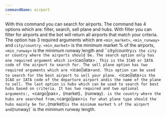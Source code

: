 ```yaml
---
commandName: airport
---
```

With this command you can search for airports. The command has 4 options which are: filter, search, sell plane and hubs. With filter you can filter for airports and the bot will return all airports that match your criteria. The option has 3 required arguments which are `<min_market>`, `<min_runway>` and `city/country`. `<min_market>` is the minimum market % of the airports, `<min_runway>` is the minimum runway length and ``city/country` is the city or country where the airports should be. The search option only has one required argument which is `<icao|iata>`. This is the ICAO or IATA code of the airport to search for. The sell plane option has two required arguments which are `<icao|iata>` and `<plane>`. This option can be used to search for the best airport to sell your plane. `<icao|iata>` is the ICAO or IATA code of the departure airport and `<plane>` is the name of the plane to sell. The last option is hubs which can be used to search for best hubs based on criteria. It has two required and two optional arguments: `<country>`, `<cargo|pax>`, `(market)`, `(runway)`. `<country>` is the country where the hubs are searched from, `<cargo|pax>` is for what plane type should the hubs mainly be for, `(market)` is the minimum market % of the airport and `(runway)` is the minimum runway length.